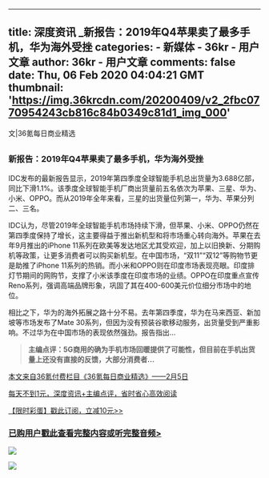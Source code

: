 
---
title: 深度资讯 _新报告：2019年Q4苹果卖了最多手机，华为海外受挫
categories: 
    - 新媒体
    - 36kr - 用户文章
author: 36kr - 用户文章
comments: false
date: Thu, 06 Feb 2020 04:04:21 GMT
thumbnail: 'https://img.36krcdn.com/20200409/v2_2fbc0770954243cb816c84b0349c81d1_img_000'
---

<div>   
<p>文|36氪每日商业精选</p> 
<h2 class="ql-long-13011303"></h2> 
<h3 label="二级标题">新报告：2019年Q4苹果卖了最多手机，华为海外受挫</h3> 
<p>IDC发布的最新报告显示，2019年第四季度全球智能手机总出货量为3.688亿部，同比下滑1.1%。该季度全球智能手机厂商出货量前五名依次为苹果、三星、华为、小米、OPPO。而从2019年全年来看，三星的出货量位列第一，华为、苹果分列二、三名。</p> 
<p>IDC认为，尽管2019年全球智能手机市场持续下滑，但苹果、小米、OPPO仍然在第四季度保持了增长，这主要得益于推出新机型和将市场重心转向海外。苹果在去年9月推出的iPhone 11系列在欧美等发达地区尤其受欢迎，加上以旧换新、分期购机等政策，让更多消费者可以购买新机型。在中国市场，“双11”“双12”等购物节更是助推了iPhone 11系列的热销。而小米和OPPO则在印度市场表现亮眼。印度排灯节期间的网购节，支撑了小米该季度在印度市场的业绩。OPPO在印度重点宣传Reno系列，强调高端品牌形象，巩固了其在400-600美元价位细分市场中的地位。</p> 
<p>相比之下，华为的海外拓展之路十分不易。去年第四季度，华为在马来西亚、新加坡等市场发布了Mate 30系列，但因为没有预装谷歌移动服务，出货量受到严重影响。不过华为在中国市场的表现依然强劲。报告指出<span style="font-family: "PingFang SC", "Lantinghei SC", "Helvetica Neue", Helvetica, Arial, "Microsoft YaHei", 微软雅黑, STHeitiSC-Light, simsun, 宋体, "WenQuanYi Zen Hei", "WenQuanYi Micro Hei", sans-serif;">...</span></p> 
<blockquote> 
 <p><strong>主编点评：5G商用的确为手机市场回暖提供了可能性，但目前在手机出货量上还没有直接的反馈，大部分消费者...</strong></p> 
</blockquote> 
<p><a href="https://36kr.com/coupons/single?id=212?ktm_source=kk_feed020501_36krdaily" target="_blank">本文来自36氪付费栏目《36氪每日商业精选》——2月5日</a></p> 
<p><a href="https://36kr.com/coupons/single?id=212?ktm_source=kk_feed020501_36krdaily" target="_blank">每天不到1元，深度资讯+主编点评，省时省心高效阅读</a></p> 
<p><a href="https://36kr.com/coupons/single?id=212?ktm_source=kk_feed020501_36krdaily" target="_blank">【限时彩蛋】戳此订阅，立减10元>></a></p> 
<h3><a href="https://36kr.com/goods/p/5290038?ktm_source=kk_0205content2_36krdaily" target="_blank">已购用户戳此查看完整内容或听完整音频></a></h3> 
<p><a href="https://36kr.com/goods/p/5290038?ktm_source=kk_0205content2_36krdaily" target="_blank"><img src="https://img.36krcdn.com/20200409/v2_2fbc0770954243cb816c84b0349c81d1_img_000" data-img-size-val="720,1753" referrerpolicy="no-referrer"></a></p> 
<p><a href="https://36kr.com/goods/p/5287606?ktm_source=kk_0122content3_36krdaily"></a></p> 
<p><a href="https://36kr.com/goods/p/5287323?ktm_source=kk_0121content3_36krdaily"></a></p> 
<p><a href="https://36kr.com/goods/p/5278782?ktm_source=kk_1224content3_36krdaily"></a></p> 
<p><a href="https://36kr.com/goods/p/5279137?ktm_source=kk_1225content3_36krdaily"></a></p> 
<p><a href="https://36kr.com/goods/p/5279540?ktm_source=kk_1226content3_36krdaily"></a></p> 
<p><a href="https://36kr.com/goods/p/5279975?ktm_source=kk_1227content3_36krdaily"></a></p> 
<p><a href="https://36kr.com/goods/p/5280613?ktm_source=kk_1230content3_36krdaily"></a></p> 
<p><a href="https://36kr.com/goods/p/5281065?ktm_source=kk_1231content3_36krdaily"></a></p> 
<p><a href="https://36kr.com/goods/p/5281612?ktm_source=kk_0102content3_36krdaily"></a></p> 
<p><a href="https://36kr.com/goods/p/5281990?ktm_source=kk_0104content2_36krdaily"></a></p> 
<p><a href="https://36kr.com/goods/p/5282557?ktm_source=kk_0106content3_36krdaily"></a></p> 
<p><a href="https://36kr.com/goods/p/5282960?ktm_source=kk_0108content2_36krdaily"></a></p> 
<p><a href="https://36kr.com/goods/p/5283369?ktm_source=kk_0108content3_36krdaily"></a></p> 
<p><a href="https://36kr.com/goods/p/5284719?ktm_source=kk_0114content2_36krdaily"></a></p> 
<p><a href="https://36kr.com/goods/p/5285160?ktm_source=kk_0114content3_36krdaily"></a></p> 
<p><a href="https://36kr.com/goods/p/5285578?ktm_source=kk_0116content2_36krdaily"></a></p> 
<p><a href="https://36kr.com/goods/p/5285978?ktm_source=kk_0116content2_36krdaily"></a></p> 
<p><a href="https://36kr.com/goods/p/5286340?ktm_source=kk_0117content2_36krdaily"></a></p> 
<p><a href="https://36kr.com/goods/p/5286340?ktm_source=kk_0117content2_36krdaily"></a></p> 
<p><a href="https://36kr.com/goods/p/5285978?ktm_source=kk_0116content2_36krdaily"></a></p> 
<p><a href="https://36kr.com/goods/p/5285578?ktm_source=kk_0116content2_36krdaily"></a></p> 
<p><a href="https://36kr.com/goods/p/5285160?ktm_source=kk_0114content3_36krdaily"></a></p> 
<p><a href="https://36kr.com/goods/p/5284719?ktm_source=kk_0114content2_36krdaily"></a></p> 
<p><a href="https://36kr.com/goods/p/5283369?ktm_source=kk_0108content3_36krdaily"></a></p> 
<p><a href="https://36kr.com/goods/p/5282960?ktm_source=kk_0108content2_36krdaily"></a></p> 
<p><a href="https://36kr.com/goods/p/5282557?ktm_source=kk_0106content3_36krdaily"></a></p> 
<p><a href="https://36kr.com/goods/p/5281990?ktm_source=kk_0104content2_36krdaily"></a></p> 
<p><a href="https://36kr.com/goods/p/5281612?ktm_source=kk_0102content3_36krdaily"></a></p> 
<p><a href="https://36kr.com/goods/p/5281065?ktm_source=kk_1231content3_36krdaily"></a></p> 
<p><a href="https://36kr.com/goods/p/5280613?ktm_source=kk_1230content3_36krdaily"></a></p> 
<p><a href="https://36kr.com/goods/p/5279975?ktm_source=kk_1227content3_36krdaily"></a></p> 
<p><a href="https://36kr.com/goods/p/5279540?ktm_source=kk_1226content3_36krdaily"></a></p> 
<p><a href="https://36kr.com/goods/p/5279137?ktm_source=kk_1225content3_36krdaily"></a></p> 
<p><a href="https://36kr.com/goods/p/5278782?ktm_source=kk_1224content3_36krdaily"></a></p> 
<p><a href="https://36kr.com/goods/p/5278782?ktm_source=kk_1224content3_36krdaily"></a></p> 
<p><a href="https://36kr.com/goods/p/5278362?ktm_source=kk_1223content3_36krdaily"></a></p> 
<p><a href="https://36kr.com/goods/p/5277711?ktm_source=kk_1220content3_36krdaily"></a></p> 
<p><a href="https://36kr.com/goods/p/5277269?ktm_source=kk_1219content3_36krdaily"></a></p> 
<p><a href="https://36kr.com/goods/p/5276855?ktm_source=kk_1218content3_36krdaily"></a></p> 
<p><a href="https://36kr.com/goods/p/5276438?ktm_source=kk_1217content3_36krdaily"></a></p> 
<p><a href="https://36kr.com/goods/p/5276059?ktm_source=kk_1216content3_36krdaily"></a></p> 
<p><a href="https://36kr.com/goods/p/5276059?ktm_source=kk_1216content3_36krdaily"></a></p> 
<p><a href="https://36kr.com/goods/p/5274991?ktm_source=kk_1212content3_36krdaily"></a></p> 
<p><a href="https://36kr.com/goods/p/5274595?ktm_source=kk_1211content3_36krdaily"></a></p> 
<p><a href="https://36kr.com/goods/p/5274116?ktm_source=kk_1210content3_36krdaily"></a></p> 
<p><a href="https://36kr.com/goods/p/5273759?ktm_source=kk_1209content3_36krdaily"></a></p> 
<p><a href="https://36kr.com/goods/p/5273169?ktm_source=kk_1206content3_36krdaily"></a></p> 
<p><a href="https://36kr.com/goods/p/5272762?ktm_source=kk_1205content3_36krdaily"></a></p> 
<p><a href="https://36kr.com/goods/p/5272385?ktm_source=kk_1204content3_36krdaily"></a></p> 
<p><a href="https://36kr.com/goods/p/5271951?ktm_source=kk_1203content3_36krdaily"></a></p> 
<p><a href="https://36kr.com/goods/p/5271553?ktm_source=kk_1202content3_36krdaily"></a></p> 
<p><a href="https://36kr.com/goods/p/5270978?ktm_source=kk_1129content3_36krdaily"></a></p> 
<p><a href="https://36kr.com/goods/p/5270565?ktm_source=kk_1128content3_36krdaily"></a></p> 
<p><a href="https://36kr.com/goods/p/5270114?ktm_source=kk_1127content3_36krdaily"></a></p> 
<p><a href="https://36kr.com/goods/p/5269740?ktm_source=kk_1126content3_36krdaily"></a></p> 
<p><a href="https://36kr.com/goods/p/5269347?ktm_source=kk_1125content3_36krdaily"></a></p> 
<p><a href="https://36kr.com/goods/p/5268737?ktm_source=kk_1122content3_36krdaily"></a></p> 
<p><a href="https://36kr.com/goods/p/5268327?ktm_source=kk_1121content3_36krdaily"></a></p> 
<p><a href="https://36kr.com/goods/p/5268327?ktm_source=kk_1121content3_36krdaily"></a></p> 
<p><a href="https://36kr.com/goods/p/5267922?ktm_source=kk_1119content3_36krdaily"></a></p> 
<p><a href="https://36kr.com/goods/p/5267563?ktm_source=kk_1119content3_36krdaily"></a></p> 
<p><a href="https://36kr.com/goods/p/5267167?ktm_source=kk_1118content3_36krdaily"></a></p> 
<p><a href="https://36kr.com/goods/p/5266519?ktm_source=kk_1115content3_36krdaily"></a></p> 
<p><a href="https://36kr.com/goods/p/5265740?ktm_source=kk_1113content3_36krdaily"></a></p> 
<p><a href="https://36kr.com/goods/p/5265297?ktm_source=kk_1112content3_36krdaily"></a></p> 
<p><a href="https://36kr.com/goods/p/5264958?ktm_source=kk_1111content3_36krdaily"></a></p> 
<p><a href="https://36kr.com/goods/p/5264376?ktm_source=kk_1108content3_36krdaily"></a></p> 
<p><a href="https://36kr.com/goods/p/5263559?ktm_source=kk_1106content3_36krdaily"></a></p> 
<p><a href="https://36kr.com/goods/p/5262197?ktm_source=kk_1101content3_36krdaily"></a></p> 
<p><a href="https://36kr.com/goods/p/5260999?ktm_source=kk_1029content3_36krdaily"></a></p> 
<p><a href="https://36kr.com/goods/p/5260999?ktm_source=kk_1029content3_36krdaily"></a></p> 
<p><a href="https://36kr.com/coupons/single?id=212?ktm_source=kk_feed020501_36krdaily" target="_blank"><img src="https://img.36krcdn.com/20200409/v2_290d51a7c3054be19dad183d278485e8_img_000" data-img-size-val="720,3783" referrerpolicy="no-referrer"></a></p>  
</div>
            